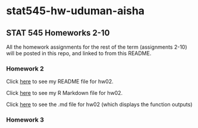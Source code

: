# stat545-hw-uduman-aisha

## STAT 545 Homeworks 2-10 

All the homework assignments for the rest of the term (assignments 2-10) will be posted in this repo, and linked to from this README. 


### Homework 2 

Click [here](https://github.com/auduman/stat545-hw-uduman-aisha/blob/master/hw02/README.md) to see my README file for hw02. 

Click [here](https://github.com/auduman/stat545-hw-uduman-aisha/blob/master/hw02/hw02.Rmd) to see my R Markdown file for hw02. 

Click [here](https://github.com/auduman/stat545-hw-uduman-aisha/blob/master/hw02/hw02.md) to see the .md file for hw02 (which displays the function outputs)


### Homework 3
